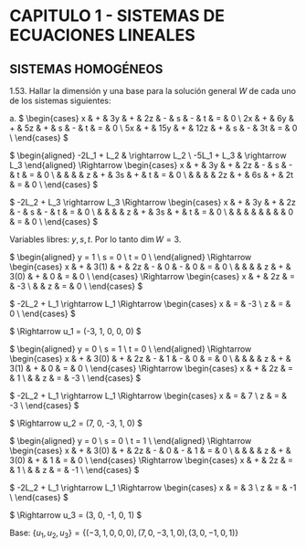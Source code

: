 # CAPITULO 1 - SISTEMAS DE ECUACIONES LINEALES

## SISTEMAS HOMOGÉNEOS

1.53. Hallar la dimensión y una base para la solución general $W$ de cada uno de los sistemas siguientes:

a. $
\begin{cases}
 x & + & 3y  & + & 2z  & - & s & - &  t & = & 0 \\
2x & + & 6y  & + & 5z  & + & s & - &  t & = & 0 \\
5x & + & 15y & + & 12z & + & s & - & 3t & = & 0 \\
\end{cases}
$

$
\begin{aligned}
-2L_1 + L_2 & \rightarrow L_2 \\
-5L_1 + L_3 & \rightarrow L_3
\end{aligned}
\Rightarrow
\begin{cases}
 x & + & 3y  & + & 2z  & - &  s & - &  t & = & 0 \\
   &   &     &   &  z  & + & 3s & + &  t & = & 0 \\
   &   &     &   & 2z  & + & 6s & + & 2t & = & 0 \\
\end{cases}
$

$
-2L_2 + L_3 \rightarrow L_3 \Rightarrow
\begin{cases}
 x & + & 3y  & + & 2z  & - &  s & - &  t & = & 0 \\
   &   &     &   & z   & + & 3s & + &  t & = & 0 \\
   &   &     &   &     &   &    &   &  0 & = & 0 \\
\end{cases}
$

Variables libres: $y, s, t$. Por lo tanto $\dim W = 3$.

$
\begin{aligned}
y = 1 \\
s = 0 \\
t = 0 \\
\end{aligned}
\Rightarrow
\begin{cases}
 x & + & 3(1) & + & 2z & - &    0 & - &  0 & = & 0 \\
   &   &      &   &  z & + & 3(0) & + &  0 & = & 0 \\
\end{cases}
\Rightarrow
\begin{cases}
 x & + & 2z & = & -3 \\
   &   &  z & = &  0 \\
\end{cases}
$

$
-2L_2 + L_1 \rightarrow L_1
\Rightarrow
\begin{cases}
x & = & -3 \\
z & = &  0 \\
\end{cases}
$

$
\Rightarrow u_1 = (-3, 1, 0, 0, 0)
$

$
\begin{aligned}
y = 0 \\
s = 1 \\
t = 0 \\
\end{aligned}
\Rightarrow
\begin{cases}
 x & + & 3(0) & + & 2z & - &    1 & - &  0 & = & 0 \\
   &   &      &   &  z & + & 3(1) & + &  0 & = & 0 \\
\end{cases}
\Rightarrow
\begin{cases}
 x & + & 2z & = &  1 \\
   &   &  z & = & -3 \\
\end{cases}
$

$
-2L_2 + L_1 \rightarrow L_1
\Rightarrow
\begin{cases}
x & = &  7 \\
z & = & -3 \\
\end{cases}
$

$
\Rightarrow u_2 = (7, 0, -3, 1, 0)
$

$
\begin{aligned}
y = 0 \\
s = 0 \\
t = 1 \\
\end{aligned}
\Rightarrow
\begin{cases}
 x & + & 3(0) & + & 2z & - &    0 & - &  1 & = & 0 \\
   &   &      &   &  z & + & 3(0) & + &  1 & = & 0 \\
\end{cases}
\Rightarrow
\begin{cases}
 x & + & 2z & = &  1 \\
   &   &  z & = & -1 \\
\end{cases}
$

$
-2L_2 + L_1 \rightarrow L_1
\Rightarrow
\begin{cases}
x & = &  3 \\
z & = & -1 \\
\end{cases}
$

$
\Rightarrow u_3 = (3, 0, -1, 0, 1)
$

Base: $\{u_1, u_2, u_3\} = \{(-3, 1, 0, 0, 0), (7, 0, -3, 1, 0), (3, 0, -1, 0, 1)\}$
